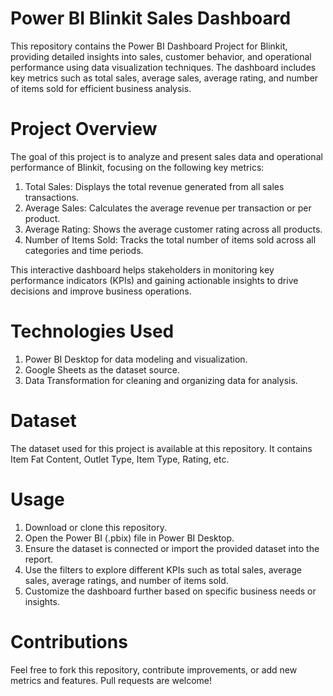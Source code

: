 # Power BI Blinkit Sales Dashboard
This repository contains the Power BI Dashboard Project for Blinkit, providing detailed insights into sales, customer behavior, and operational performance using data visualization techniques. The dashboard includes key metrics such as total sales, average sales, average rating, and number of items sold for efficient business analysis.

# Project Overview
The goal of this project is to analyze and present sales data and operational performance of Blinkit, focusing on the following key metrics:

1. Total Sales: Displays the total revenue generated from all sales transactions.
2. Average Sales: Calculates the average revenue per transaction or per product.
3. Average Rating: Shows the average customer rating across all products.
4. Number of Items Sold: Tracks the total number of items sold across all categories and time periods.

This interactive dashboard helps stakeholders in monitoring key performance indicators (KPIs) and gaining actionable insights to drive decisions and improve business operations.

# Technologies Used

1. Power BI Desktop for data modeling and visualization.
2. Google Sheets as the dataset source.
3. Data Transformation for cleaning and organizing data for analysis.

# Dataset
The dataset used for this project is available at this repository. It contains Item Fat Content, Outlet Type, Item Type, Rating, etc.

# Usage
1. Download or clone this repository.
2. Open the Power BI (.pbix) file in Power BI Desktop.
3. Ensure the dataset is connected or import the provided dataset into the report.
4. Use the filters to explore different KPIs such as total sales, average sales, average ratings, and number of items sold.
5. Customize the dashboard further based on specific business needs or insights.

# Contributions
Feel free to fork this repository, contribute improvements, or add new metrics and features. Pull requests are welcome!
